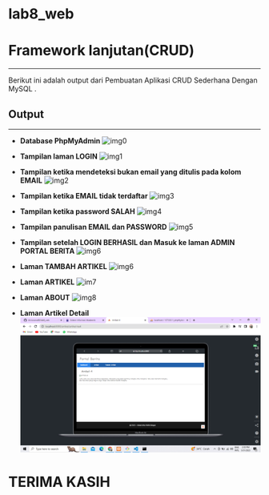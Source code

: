 # lab8_web
# Framework lanjutan(CRUD)
---
Berikut ini adalah output dari Pembuatan Aplikasi CRUD Sederhana Dengan MySQL .

## Output
---

- **Database PhpMyAdmin**
![img0](0.png)

- **Tampilan laman LOGIN**
![img1](1.png)

- **Tampilan ketika mendeteksi bukan email yang ditulis pada kolom EMAIL**
![img2](2.png)

- **Tampilan ketika EMAIL tidak terdaftar**
![img3](4.png)

- **Tampilan ketika password SALAH**
![img4](3.png)

- **Tampilan panulisan EMAIL dan PASSWORD**
![img5](5.png)

- **Tampilan setelah LOGIN BERHASIL dan Masuk ke laman ADMIN PORTAL BERITA**
![img6](6.png)

- **Laman TAMBAH ARTIKEL**
![img6](7.png)

- **Laman ARTIKEL**
![im7](8.png)

- **Laman ABOUT**
![img8](9.png)

- **Laman Artikel Detail**
![img9](ci5/lab8/artikel-detail.png)

# TERIMA KASIH 
